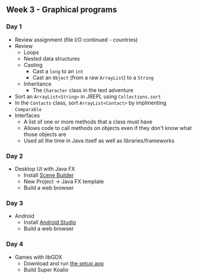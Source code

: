 ## Week 3 - Graphical programs

### Day 1

* Review assignment (file I/O continued - countries)
* Review
  * Loops
  * Nested data structures
  * Casting
    * Cast a `long` to an `int`
    * Cast an `Object` (from a raw `ArrayList`) to a `String`
  * Inheritance
    * The `Character` class in the text adventure
* Sort an `ArrayList<String>` in JREPL using `Collections.sort`
* In the `Contacts` class, sort `ArrayList<Contact>` by implmenting `Comparable`
* Interfaces
  * A list of one or more methods that a class must have
  * Allows code to call methods on objects even if they don't know what those objects are
  * Used all the time in Java itself as well as libraries/frameworks

### Day 2

* Desktop UI with Java FX
  * Install [Scene Builder](http://www.oracle.com/technetwork/java/javase/downloads/javafxscenebuilder-1x-archive-2199384.html)
  * New Project -> Java FX template
  * Build a web browser

### Day 3

* Android
  * Install [Android Studio](https://developer.android.com/sdk/index.html)
  * Build a web browser

### Day 4

* Games with libGDX
  * Download and run [the setup app](https://libgdx.badlogicgames.com/download.html)
  * Build Super Koalio
